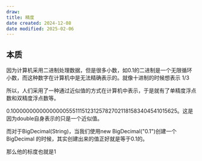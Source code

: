 ```yaml
---
draw:
title: 精度
date created: 2024-12-08
date modified: 2025-02-06
---
```


## 本质

因为计算机采用二进制处理数据，但是很多小数，如0.1的二进制是一个无限循环小数，而这种数字在计算机中是无法精确表示的。就像十进制的时候想表示 1/3

所以，人们采用了一种通过近似值的方式在计算机中表示，于是就有了单精度浮点数和双精度浮点数等。

0.1000000000000000055511151231257827021181583404541015625。这是因为double自身表示的只是一个近似值。

而对于BigDecimal(String)，当我们使用new BigDecimal("0.1")创建一个BigDecimal 的时候，其实创建出来的值正好就是等于0.1的。

那么他的标度也就是1
